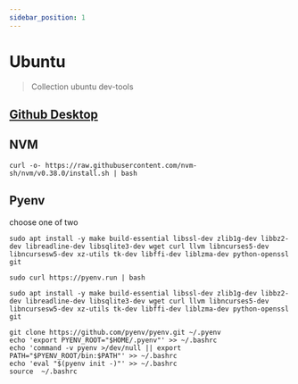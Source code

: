 ```yaml
---
sidebar_position: 1
---
```


# Ubuntu

> Collection ubuntu dev-tools

## [Github Desktop](https://github.com/shiftkey/desktop/releases)

## NVM
```shell
curl -o- https://raw.githubusercontent.com/nvm-sh/nvm/v0.38.0/install.sh | bash
```

## Pyenv
choose one of two
```shell
sudo apt install -y make build-essential libssl-dev zlib1g-dev libbz2-dev libreadline-dev libsqlite3-dev wget curl llvm libncurses5-dev libncursesw5-dev xz-utils tk-dev libffi-dev liblzma-dev python-openssl git

sudo curl https://pyenv.run | bash
```

```shell
sudo apt install -y make build-essential libssl-dev zlib1g-dev libbz2-dev libreadline-dev libsqlite3-dev wget curl llvm libncurses5-dev libncursesw5-dev xz-utils tk-dev libffi-dev liblzma-dev python-openssl git

git clone https://github.com/pyenv/pyenv.git ~/.pyenv
echo 'export PYENV_ROOT="$HOME/.pyenv"' >> ~/.bashrc
echo 'command -v pyenv >/dev/null || export PATH="$PYENV_ROOT/bin:$PATH"' >> ~/.bashrc
echo 'eval "$(pyenv init -)"' >> ~/.bashrc
source  ~/.bashrc
```

